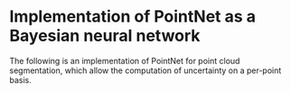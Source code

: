 # Implementation of PointNet as a Bayesian neural network

The following is an implementation of PointNet for point cloud segmentation, which allow the computation of uncertainty on a per-point basis. 

